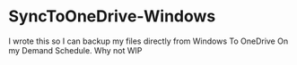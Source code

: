 # SyncToOneDrive-Windows
I wrote this so I can backup my files directly from Windows To OneDrive On my Demand Schedule. Why not 
WIP
